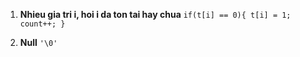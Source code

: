 1. **Nhieu gia tri i, hoi i da ton tai hay chua**
``
if(t[i] == 0){
    t[i] = 1;
    count++;
}
``

2. **Null**
``
'\0'
``